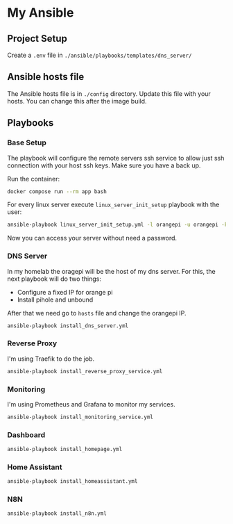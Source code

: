 # My Ansible

## Project Setup

Create a `.env` file in `./ansible/playbooks/templates/dns_server/`

## Ansible hosts file

The Ansible hosts file is in `./config` directory. Update this file with your hosts. You can change this after the image build.

## Playbooks

### Base Setup

The playbook will configure the remote servers ssh service to allow just ssh connection with your host ssh keys. Make sure you have a back up.

Run the container:

```bash
docker compose run --rm app bash
```

For every linux server execute `linux_server_init_setup` playbook with the user:
```bash
ansible-playbook linux_server_init_setup.yml -l orangepi -u orangepi -kK
```

Now you can access your server without need a password.

### DNS Server

In my homelab the oragepi will be the host of my dns server. For this, the next playbook will do two things:

 - Configure a fixed IP for orange pi
 - Install pihole and unbound

After that we need go to `hosts` file and change the orangepi IP.

```bash
ansible-playbook install_dns_server.yml
```
### Reverse Proxy

I'm using Traefik to do the job.

```bash
ansible-playbook install_reverse_proxy_service.yml
```

### Monitoring

I'm using Prometheus and Grafana to monitor my services.

```bash
ansible-playbook install_monitoring_service.yml
```

### Dashboard

```bash
ansible-playbook install_homepage.yml
```

### Home Assistant

```bash
ansible-playbook install_homeassistant.yml
```

### N8N

```bash
ansible-playbook install_n8n.yml
```
